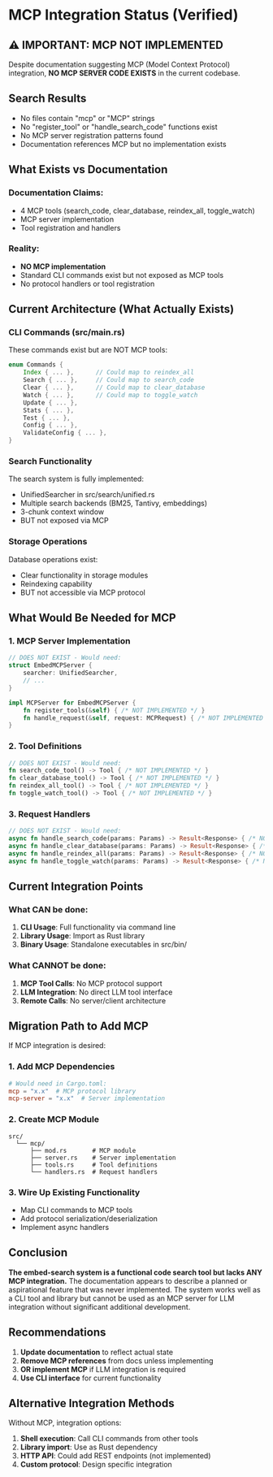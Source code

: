 # MCP Integration Status (Verified)

## ⚠️ IMPORTANT: MCP NOT IMPLEMENTED

Despite documentation suggesting MCP (Model Context Protocol) integration, **NO MCP SERVER CODE EXISTS** in the current codebase.

## Search Results
- No files contain "mcp" or "MCP" strings
- No "register_tool" or "handle_search_code" functions exist
- No MCP server registration patterns found
- Documentation references MCP but no implementation exists

## What Exists vs Documentation

### Documentation Claims:
- 4 MCP tools (search_code, clear_database, reindex_all, toggle_watch)
- MCP server implementation
- Tool registration and handlers

### Reality:
- **NO MCP implementation**
- Standard CLI commands exist but not exposed as MCP tools
- No protocol handlers or tool registration

## Current Architecture (What Actually Exists)

### CLI Commands (src/main.rs)
These commands exist but are NOT MCP tools:
```rust
enum Commands {
    Index { ... },      // Could map to reindex_all
    Search { ... },     // Could map to search_code
    Clear { ... },      // Could map to clear_database
    Watch { ... },      // Could map to toggle_watch
    Update { ... },
    Stats { ... },
    Test { ... },
    Config { ... },
    ValidateConfig { ... },
}
```

### Search Functionality
The search system is fully implemented:
- UnifiedSearcher in src/search/unified.rs
- Multiple search backends (BM25, Tantivy, embeddings)
- 3-chunk context window
- BUT not exposed via MCP

### Storage Operations
Database operations exist:
- Clear functionality in storage modules
- Reindexing capability
- BUT not accessible via MCP protocol

## What Would Be Needed for MCP

### 1. MCP Server Implementation
```rust
// DOES NOT EXIST - Would need:
struct EmbedMCPServer {
    searcher: UnifiedSearcher,
    // ...
}

impl MCPServer for EmbedMCPServer {
    fn register_tools(&self) { /* NOT IMPLEMENTED */ }
    fn handle_request(&self, request: MCPRequest) { /* NOT IMPLEMENTED */ }
}
```

### 2. Tool Definitions
```rust
// DOES NOT EXIST - Would need:
fn search_code_tool() -> Tool { /* NOT IMPLEMENTED */ }
fn clear_database_tool() -> Tool { /* NOT IMPLEMENTED */ }
fn reindex_all_tool() -> Tool { /* NOT IMPLEMENTED */ }
fn toggle_watch_tool() -> Tool { /* NOT IMPLEMENTED */ }
```

### 3. Request Handlers
```rust
// DOES NOT EXIST - Would need:
async fn handle_search_code(params: Params) -> Result<Response> { /* NOT IMPLEMENTED */ }
async fn handle_clear_database(params: Params) -> Result<Response> { /* NOT IMPLEMENTED */ }
async fn handle_reindex_all(params: Params) -> Result<Response> { /* NOT IMPLEMENTED */ }
async fn handle_toggle_watch(params: Params) -> Result<Response> { /* NOT IMPLEMENTED */ }
```

## Current Integration Points

### What CAN be done:
1. **CLI Usage**: Full functionality via command line
2. **Library Usage**: Import as Rust library
3. **Binary Usage**: Standalone executables in src/bin/

### What CANNOT be done:
1. **MCP Tool Calls**: No MCP protocol support
2. **LLM Integration**: No direct LLM tool interface
3. **Remote Calls**: No server/client architecture

## Migration Path to Add MCP

If MCP integration is desired:

### 1. Add MCP Dependencies
```toml
# Would need in Cargo.toml:
mcp = "x.x"  # MCP protocol library
mcp-server = "x.x"  # Server implementation
```

### 2. Create MCP Module
```
src/
  └── mcp/
      ├── mod.rs       # MCP module
      ├── server.rs    # Server implementation
      ├── tools.rs     # Tool definitions
      └── handlers.rs  # Request handlers
```

### 3. Wire Up Existing Functionality
- Map CLI commands to MCP tools
- Add protocol serialization/deserialization
- Implement async handlers

## Conclusion

**The embed-search system is a functional code search tool but lacks ANY MCP integration.** The documentation appears to describe a planned or aspirational feature that was never implemented. The system works well as a CLI tool and library but cannot be used as an MCP server for LLM integration without significant additional development.

## Recommendations

1. **Update documentation** to reflect actual state
2. **Remove MCP references** from docs unless implementing
3. **OR implement MCP** if LLM integration is required
4. **Use CLI interface** for current functionality

## Alternative Integration Methods

Without MCP, integration options:
1. **Shell execution**: Call CLI commands from other tools
2. **Library import**: Use as Rust dependency
3. **HTTP API**: Could add REST endpoints (not implemented)
4. **Custom protocol**: Design specific integration
